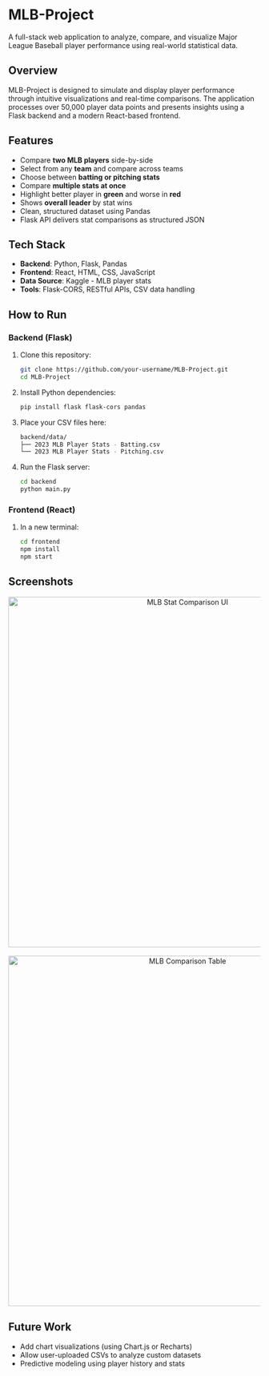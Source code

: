 # MLB-Project

A full-stack web application to analyze, compare, and visualize Major League Baseball player performance using real-world statistical data.

##  Overview

MLB-Project is designed to simulate and display player performance through intuitive visualizations and real-time comparisons. The application processes over 50,000 player data points and presents insights using a Flask backend and a modern React-based frontend.

##  Features

- Compare **two MLB players** side-by-side
- Select from any **team** and compare across teams
- Choose between **batting or pitching stats**
- Compare **multiple stats at once**
- Highlight better player in **green** and worse in **red**
- Shows **overall leader** by stat wins
- Clean, structured dataset using Pandas
- Flask API delivers stat comparisons as structured JSON

##  Tech Stack

- **Backend**: Python, Flask, Pandas
- **Frontend**: React, HTML, CSS, JavaScript
- **Data Source**: Kaggle - MLB player stats
- **Tools**: Flask-CORS, RESTful APIs, CSV data handling

##  How to Run

### Backend (Flask)

1. Clone this repository:
   ```bash
   git clone https://github.com/your-username/MLB-Project.git
   cd MLB-Project
2. Install Python dependencies:
   ```bash
   pip install flask flask-cors pandas
3. Place your CSV files here:
   ```bash
   backend/data/
   ├── 2023 MLB Player Stats - Batting.csv
   └── 2023 MLB Player Stats - Pitching.csv
4. Run the Flask server:
   ```bash
   cd backend
   python main.py

### Frontend (React)
1. In a new terminal:
   ```bash
   cd frontend
   npm install
   npm start

##  Screenshots

<div align="center"> <img src="https://github.com/user-attachments/assets/d73d68b0-b8c4-4e56-8073-93df8562a23d" alt="MLB Stat Comparison UI" width="700"/> <br><br> <img src="https://github.com/user-attachments/assets/ee553419-a159-454d-aeee-6e65a6048ede" alt="MLB Comparison Table" width="700"/> </div>


##  Future Work
- Add chart visualizations (using Chart.js or Recharts)
- Allow user-uploaded CSVs to analyze custom datasets
- Predictive modeling using player history and stats
